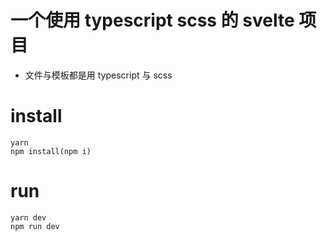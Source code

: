 # 一个使用 typescript scss 的 svelte 项目

- 文件与模板都是用 typescript 与 scss

# install

```
yarn
npm install(npm i)
```

# run

```
yarn dev
npm run dev
```
